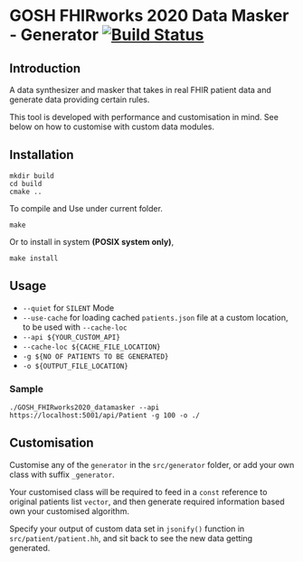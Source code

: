 # GOSH FHIRworks 2020 Data Masker - Generator [![Build Status](https://travis-ci.com/magetron/GOSH-FHIRworks2020-datamasker.svg?token=1egyyzxUBmAzQpnmo8g4&branch=master)](https://travis-ci.com/magetron/GOSH-FHIRworks2020-datamasker)

## Introduction

A data synthesizer and masker that takes in real FHIR patient data and generate data providing certain rules.

This tool is developed with performance and customisation in mind. See below on how to customise with custom data modules.

## Installation

```shell script
mkdir build
cd build
cmake ..
```

To compile and Use under current folder.

```shell script
make
```

Or to install in system **(POSIX system only)**,

```shell script
make install
```

## Usage

* `--quiet` for `SILENT` Mode
* `--use-cache` for loading cached `patients.json` file at a custom location, to be used with `--cache-loc`
* `--api ${YOUR_CUSTOM_API}`
* `--cache-loc ${CACHE_FILE_LOCATION}`
* `-g ${NO OF PATIENTS TO BE GENERATED}`
* `-o ${OUTPUT_FILE_LOCATION}`

### Sample

```shell script
./GOSH_FHIRworks2020_datamasker --api https://localhost:5001/api/Patient -g 100 -o ./
```

## Customisation

Customise any of the `generator` in the `src/generator` folder, or add your own  class with suffix `_generator`.

Your customised class will be required to feed in a `const` reference to original patients list `vector`, and then generate required information based own your customised algorithm.

Specify your output of custom data set in `jsonify()` function in `src/patient/patient.hh`, and sit back to see the new data getting generated.

